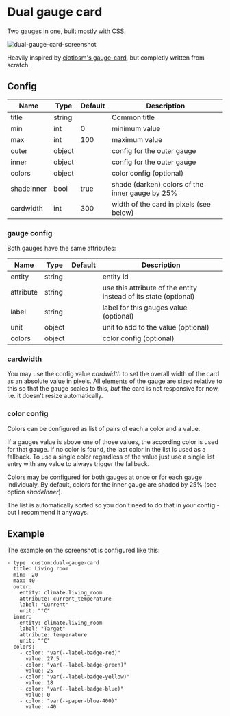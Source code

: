 # Dual gauge card

Two gauges in one, built mostly with CSS.

![dual-gauge-card-screenshot](https://user-images.githubusercontent.com/2353088/43733272-5f59d8fe-99b4-11e8-8161-0c55e096b862.png)


Heavily inspired by [ciotlosm's gauge-card](https://github.com/ciotlosm/custom-lovelace/), but completly written
from scratch.

## Config

| Name       | Type   | Default | Description                                      |
|------------|--------|---------|--------------------------------------------------|
| title      | string |         | Common title                                     |
| min        | int    | 0       | minimum value                                    |
| max        | int    | 100     | maximum value                                    |
| outer      | object |         | config for the outer gauge                       |
| inner      | object |         | config for the outer gauge                       |
| colors     | object |         | color config (optional)                          |
| shadeInner | bool   | true    | shade (darken) colors of the inner gauge by 25%  |
| cardwidth  | int    | 300     | width of the card in pixels (see below)           |

### gauge config

Both gauges have the same attributes:

| Name      | Type   | Default | Description                                                      |
|-----------|--------|---------|------------------------------------------------------------------|
| entity    | string |         | entity id                                                        |
| attribute | string |         | use this attribute of the entity instead of its state (optional) |
| label     | string |         | label for this gauges value (optional)                           |
| unit      | object |         | unit to add to the value (optional)                              |
| colors    | object |         | color config (optional)                                          |

### cardwidth

You may use the config value _cardwidth_ to set the overall width of the card as an absolute value in pixels.
All elements of the gauge are sized relative to this so that the gauge scales to this, _but_ the card is not
responsive for now, i.e. it doesn't resize automatically.


### color config

Colors can be configured as list of pairs of each a color and a value.

If a gauges value is above one of those values, the according color is used for that gauge.
If no color is found, the last color in the list is used as a fallback.
To use a single color regardless of the value just use a single list entry with any value to always trigger
the fallback.

Colors may be configured for both gauges at once or for each gauge individualy. By default,
colors for the inner gauge are shaded by 25% (see option _shadeInner_).

The list is automatically sorted so you don't need to do that in your config - but I recommend it anyways.

## Example

The example on the screenshot is configured like this:
```
- type: custom:dual-gauge-card
  title: Living room
  min: -20
  max: 40
  outer:
    entity: climate.living_room
    attribute: current_temperature
    label: "Current"
    unit: "°C"
  inner:
    entity: climate.living_room
    label: "Target"
    attribute: temperature
    unit: "°C"
  colors:
    - color: "var(--label-badge-red)"
      value: 27.5
    - color: "var(--label-badge-green)"
      value: 25
    - color: "var(--label-badge-yellow)"
      value: 18
    - color: "var(--label-badge-blue)"
      value: 0
    - color: "var(--paper-blue-400)"
      value: -40
```

